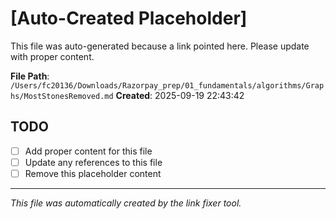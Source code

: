 # [Auto-Created Placeholder]

This file was auto-generated because a link pointed here.
Please update with proper content.

**File Path**: `/Users/fc20136/Downloads/Razorpay_prep/01_fundamentals/algorithms/Graphs/MostStonesRemoved.md`
**Created**: 2025-09-19 22:43:42

## TODO
- [ ] Add proper content for this file
- [ ] Update any references to this file
- [ ] Remove this placeholder content

---
*This file was automatically created by the link fixer tool.*
